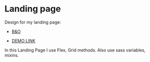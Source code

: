 # Landing page

  Design for my landing page:

- [B&O](https://www.figma.com/file/DtkQmQ797hk0nI4KfMi2Uq/BOSE-New-Version?type=design&node-id=6817-212&t=ZTV6Gl8NzaWkJ4FK-0)


- [DEMO LINK](https://Valentyna08.github.io/layout_landing-page/)

In this Landing Page I use Flex, Grid methods. Also use sass variables, mixins.

